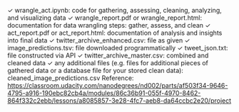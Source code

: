 ✓ wrangle_act.ipynb: code for gathering, assessing, cleaning, analyzing, and visualizing data
✓ wrangle_report.pdf or wrangle_report.html: documentation for data wrangling steps: gather, assess, and clean
✓ act_report.pdf or act_report.html: documentation of analysis and insights into final data
✓ twitter_archive_enhanced.csv: file as given
✓ image_predictions.tsv: file downloaded programmatically
✓ tweet_json.txt: file constructed via API
✓ twitter_archive_master.csv: combined and cleaned data
✓ any additional files (e.g. files for additional pieces of gathered data or a database file for your stored clean data): cleaned_image_predictions.csv
Reference:
https://classroom.udacity.com/nanodegrees/nd002/parts/af503f34-9646-4795-a916-190ebc82cb4a/modules/86c36b91-055f-4970-8462-864f332c2ebb/lessons/a8085857-3e28-4fc7-aeb8-da64ccbc2e20/project
